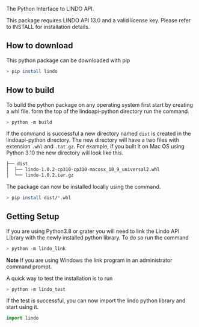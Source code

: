 The Python Interface to LINDO API.

This package requires LINDO API 13.0 and a valid license key. Please refer to INSTALL for installation details.

## How to download

This python package can be downloaded with pip

```bash
> pip install lindo
```

## How to build

To build the python package on any operating system first start by creating a whl file. form the top of the lindoapi-python directory run the command.

```bash
> python -m build
```

If the command is successful a new directory named `dist` is created in the lindoapi-python directory. The new directory will have a two files with extension `.whl` and `.tat.gz`. For example, if you built it on Mac OS using Python 3.10 the new directory will look like this.

```bash
├── dist
│  ├── lindo-1.0.2-cp310-cp310-macosx_10_9_universal2.whl
│  └── lindo-1.0.2.tar.gz
```

The package can now be installed locally using the command.
```bash
> pip install dist/*.whl
```

## Getting Setup

If you are using Python3.8 or grater you will need to link the Lindo API Library with the newly installed python library. To do so run the command
```bash
> python -m lindo_link
```
**Note** If you are using Windows the link program in an administrator command prompt.

A quick way to test the installation is to run
```bash
> python -m lindo_test
```

If the test is successful, you can now import the lindo python library and start using it.
```python
import lindo
```
